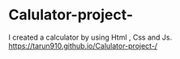 # Calulator-project-
I created a calculator by using Html , Css and Js.
https://tarun910.github.io/Calulator-project-/
